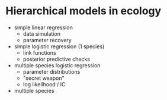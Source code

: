# Hierarchical models in ecology

-   simple linear regression
    -   data simulation
    -   parameter recovery
-   simple logistic regression (1 species)
    -   link functions
    -   posterior predictive checks
-   multiple species logistic regression
    -   parameter distributions
    -   "secret weapon"
    -   log likelihood / IC
-   multiple species

